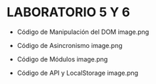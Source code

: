 # LABORATORIO 5 Y 6


- Código de Manipulación del DOM
image.png


- Código de Asincronismo
image.png


- Código de Módulos
image.png


- Código de API y LocalStorage
image.png
